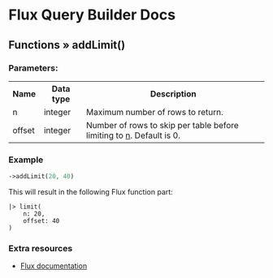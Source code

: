 # Flux Query Builder Docs

## Functions &raquo; addLimit()

### Parameters:

<table>
  <tbody>
    <tr>
      <th>Name</th>
      <th>Data type</th>
      <th>Description</th>
    </tr>
    <tr>
      <td>n</td>
      <td>integer</td>
      <td>Maximum number of rows to return.</td>
    </tr>
    <tr>
      <td>offset</td>
      <td>integer</td>
      <td>Number of rows to skip per table before limiting to <u>n</u>. Default is 0.</td>
    </tr>

  </tbody>
</table>


### Example

```php
->addLimit(20, 40)
```

This will result in the following Flux function part:

```
|> limit(
    n: 20,
    offset: 40
)
```

### Extra resources

* [Flux documentation](https://docs.influxdata.com/flux/v0.x/stdlib/universe/limit/)
